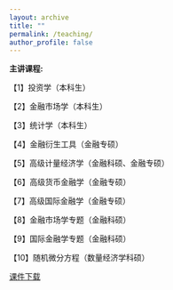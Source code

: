 ```yaml
---
layout: archive
title: ""
permalink: /teaching/
author_profile: false
---
```


<strong>主讲课程:</strong>

【1】投资学（本科生）

【2】金融市场学（本科生）

【3】统计学（本科生）

【4】金融衍生工具（金融专硕）

【5】高级计量经济学（金融科硕、金融专硕）

【6】高级货币金融学（金融专硕）

【7】高级国际金融学（金融专硕）

【8】金融市场学专题（金融科硕）

【9】国际金融学专题（金融科硕）

【10】随机微分方程（数量经济学科硕）

[课件下载](http://maojie.ys168.com/)